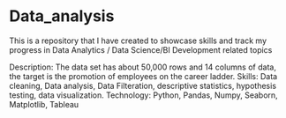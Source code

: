 # Data_analysis
This is a repository that I have created to showcase skills and track my progress in Data Analytics / Data Science/BI Development related topics

Description: The data set has about 50,000 rows and 14 columns of data, the target is the promotion of employees on the career ladder.
Skills: Data cleaning, Data analysis, Data Filteration, descriptive statistics, hypothesis testing, data visualization.
Technology: Python, Pandas, Numpy, Seaborn, Matplotlib, Tableau
